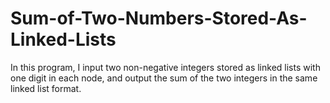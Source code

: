 # Sum-of-Two-Numbers-Stored-As-Linked-Lists
In this program, I input two non-negative integers stored as linked lists with one digit in each node, and output the sum of the two integers in the same linked list format.
